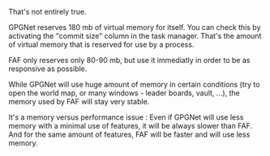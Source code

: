 That's not entirely true.

GPGNet reserves 180 mb of virtual memory for itself. You can check this
by activating the "commit size" column in the task manager. That's the
amount of virtual memory that is reserved for use by a process.

FAF only reserves only 80-90 mb, but use it immediatly in order to be as
responsive as possible.

While GPGNet will use huge amount of memory in certain conditions (try
to open the world map, or many windows - leader boards, vault, ...), the
memory used by FAF will stay very stable.

It's a memory versus performance issue : Even if GPGNet will use less
memory with a minimal use of features, it will be always slower than
FAF. And for the same amount of features, FAF will be faster and will
use less memory.
